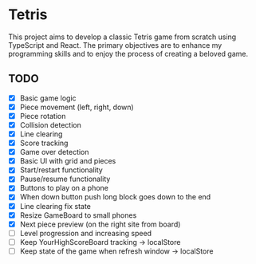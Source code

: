# Tetris

This project aims to develop a classic Tetris game from scratch using TypeScript and React. The primary objectives are to enhance my programming skills and to enjoy the process of creating a beloved game.

## TODO

- [x] Basic game logic
- [x] Piece movement (left, right, down)
- [x] Piece rotation
- [x] Collision detection
- [x] Line clearing
- [x] Score tracking
- [x] Game over detection
- [x] Basic UI with grid and pieces
- [x] Start/restart functionality
- [x] Pause/resume functionality
- [x] Buttons to play on a phone
- [x] When down button push long block goes down to the end
- [x] Line clearing fix state
- [x] Resize GameBoard to small phones
- [x] Next piece preview (on the right site from board)
- [ ] Level progression and increasing speed
- [ ] Keep YourHighScoreBoard tracking -> localStore
- [ ] Keep state of the game when refresh window -> localStore
